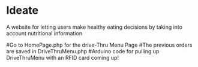 Ideate
======

A website for letting users make healthy eating decisions by taking into account nutritional information

#Go to HomePage.php for the drive-Thru Menu Page
#The previous orders are saved in DriveThruMenu.php
#Arduino code for pulling up DriveThruMenu with an RFID card coming up!
